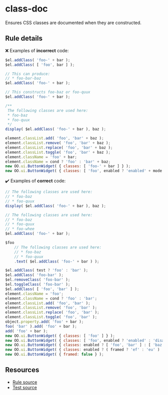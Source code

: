 [//]: # (This file is generated by eslint-docgen. Do not edit it directly.)

# class-doc

Ensures CSS classes are documented when they are constructed.

## Rule details

❌ Examples of **incorrect** code:
```js
$el.addClass( 'foo-' + bar );
$el.addClass( [ 'foo', bar ] );

// This can produce:
// * foo-bar-baz
$el.addClass( 'foo-' + bar );

// This constructs foo-baz or foo-quux
$el.addClass( 'foo-' + bar );

/**
 The following classes are used here:
 * foo-baz
 * foo-quux
 */
display( $el.addClass( 'foo-' + bar ), baz );

element.classList.add( 'foo', 'bar' + baz );
element.classList.remove( 'foo', 'bar' + baz );
element.classList.replace( 'foo', 'bar' + baz );
element.classList.toggle( 'foo', 'bar' + baz );
element.className = 'foo' + bar;
element.className = cond ? 'foo' : 'bar' + baz;
new OO.ui.ButtonWidget( { classes: [ 'foo-' + bar ] } );
new OO.ui.ButtonWidget( { classes: [ 'foo', enabled ? 'enabled' + mode : 'disabled' ] } );
```

✔️ Examples of **correct** code:
```js
// The following classes are used here:
// * foo-baz
// * foo-quux
display( $el.addClass( 'foo-' + bar ), baz );

// The following classes are used here:
// * foo-baz
// * foo-quux
// * foo-whee
$el.addClass( 'foo-' + bar );

$foo
    // The following classes are used here:
    // * foo-baz
    // * foo-quux
    .text( $el.addClass( 'foo-' + bar ) );

$el.addClass( test ? 'foo' : 'bar' );
$el.addClass( 'foo-bar' );
$el.removeClass( 'foo-bar' );
$el.toggleClass( 'foo-bar' );
$el.addClass( [ 'foo', 'bar' ] );
element.className = 'foo';
element.className = cond ? 'foo' : 'bar';
element.classList.add( 'foo', 'bar' );
element.classList.remove( 'foo', 'bar' );
element.classList.replace( 'foo', 'bar' );
element.classList.toggle( 'foo', 'bar' );
object.property.add( 'foo' + bar );
foo( 'bar' ).add( 'foo' + bar );
add( 'foo' + bar );
new OO.ui.ButtonWidget( { classes: [ 'foo' ] } );
new OO.ui.ButtonWidget( { classes: [ 'foo', enabled ? 'enabled' : 'disabled' ] } );
new OO.ui.ButtonWidget( { classes: enabled ? [ 'foo', 'bar' ] : [ 'baz', 'quux' ] } );
new OO.ui.ButtonWidget( { classes: enabled ? ( framed ? 'ef' : 'eu' ) : ( framed ? 'df' : 'du' ) } );
new OO.ui.ButtonWidget( { framed: false } );
```

## Resources

* [Rule source](/src/rules/class-doc.js)
* [Test source](/tests/rules/class-doc.js)
